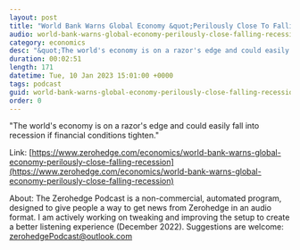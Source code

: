 ```yaml
---
layout: post
title: "World Bank Warns Global Economy &quot;Perilously Close To Falling Into Recession&quot;"
audio: world-bank-warns-global-economy-perilously-close-falling-recession-0
category: economics
desc: "&quot;The world's economy is on a razor's edge and could easily fall into recession if financial conditions tighten.&quot;"
duration: 00:02:51
length: 171
datetime: Tue, 10 Jan 2023 15:01:00 +0000
tags: podcast
guid: world-bank-warns-global-economy-perilously-close-falling-recession-0
order: 0
---
```

&quot;The world's economy is on a razor's edge and could easily fall into recession if financial conditions tighten.&quot;

Link: [https://www.zerohedge.com/economics/world-bank-warns-global-economy-perilously-close-falling-recession](https://www.zerohedge.com/economics/world-bank-warns-global-economy-perilously-close-falling-recession)

About: The Zerohedge Podcast is a non-commercial, automated program, designed to give people a way to get news from Zerohedge in an audio format.  I am actively working on tweaking and improving the setup to create a better listening experience (December 2022).  Suggestions are welcome: [zerohedgePodcast@outlook.com](mailto:zerohedgePodcast@outlook.com)